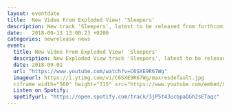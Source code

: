 ```yaml
---
layout: eventdate
title:  New Video From Exploded View! 'Sleepers'
description: New track 'Sleepers', latest to be released from forthcoming record, 'Obey' out on Sacred Bones on 28th Sept 2018.  
date:   2018-09-13 13:00:23 +0200
categories: newrelease news
event:
  title: New Video From Exploded View! 'Sleepers'
  description: New Exploded View track 'Sleepers', latest to be released from forthcoming record, 'Obey' out on Sacred Bones on 28th Sept 2018.
  date: 2018-09-01
  url: "https://www.youtube.com/watch?v=C6SXE9R67Wg"
  imageurl: https://i.ytimg.com/vi/C6SXE9R67Wg/maxresdefault.jpg
  <iframe width="560" height="315" src="https://www.youtube.com/embed/C6SXE9R67Wg" frameborder="0" allow="autoplay; encrypted-media" allowfullscreen></iframe>
  Listen on Spotify:
  spotifyurl: "https://open.spotify.com/track/3jP5t43ucbpaQGh2sETaqc"
---
```


<script type='application/ld+json'>
{
  "@context": "http://www.schema.org",
  "@type": "MusicEvent",
  "name": "{{ page.event.title }}",
  "url": "{{page.event.url}}",
  "description": "{{page.event.description}}",
  "startDate": "{{ page.event.date | date: "%m/%d/%Y"  }}",
  "endDate": "{{ page.event.date | date: "%m/%d/%Y"  }}",
  "location": {
    "@type": "Place",
    "name": "{{ page.event.venue.name }}",
    "sameAs": "{{ page.event.venue.url }}",
    "address": {
      "@type": "PostalAddress",
      "streetAddress": "{{ page.event.venue.streetAddress }}",
      "addressLocality": "{{ page.event.venue.city }}",
      "postalCode": "{{ page.event.venue.zipcode }}",
      "addressCountry": "{{ page.event.venue.country }}"
    }
  },
  "offers": {
    "@type": "Offer",
    "url": "{{ page.event.ticketsurl }}"
  },
  "performer": {
    "@type": "PerformingGroup",
    "name": "Exploded View"
  }
}
</script>
